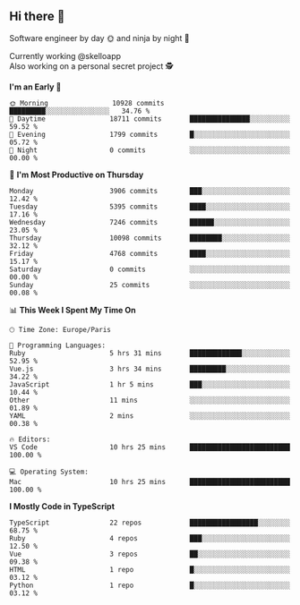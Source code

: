 ## Hi there 👋

Software engineer by day 🌞 and ninja by night 🌝

Currently working @skelloapp <br>
Also working on a personal secret project 🕵️

<!--START_SECTION:waka-->
**I'm an Early 🐤** 

```text
🌞 Morning                10928 commits       █████████░░░░░░░░░░░░░░░░   34.76 % 
🌆 Daytime                18711 commits       ███████████████░░░░░░░░░░   59.52 % 
🌃 Evening                1799 commits        █░░░░░░░░░░░░░░░░░░░░░░░░   05.72 % 
🌙 Night                  0 commits           ░░░░░░░░░░░░░░░░░░░░░░░░░   00.00 % 
```
📅 **I'm Most Productive on Thursday** 

```text
Monday                   3906 commits        ███░░░░░░░░░░░░░░░░░░░░░░   12.42 % 
Tuesday                  5395 commits        ████░░░░░░░░░░░░░░░░░░░░░   17.16 % 
Wednesday                7246 commits        ██████░░░░░░░░░░░░░░░░░░░   23.05 % 
Thursday                 10098 commits       ████████░░░░░░░░░░░░░░░░░   32.12 % 
Friday                   4768 commits        ████░░░░░░░░░░░░░░░░░░░░░   15.17 % 
Saturday                 0 commits           ░░░░░░░░░░░░░░░░░░░░░░░░░   00.00 % 
Sunday                   25 commits          ░░░░░░░░░░░░░░░░░░░░░░░░░   00.08 % 
```


📊 **This Week I Spent My Time On** 

```text
🕑︎ Time Zone: Europe/Paris

💬 Programming Languages: 
Ruby                     5 hrs 31 mins       █████████████░░░░░░░░░░░░   52.95 % 
Vue.js                   3 hrs 34 mins       █████████░░░░░░░░░░░░░░░░   34.22 % 
JavaScript               1 hr 5 mins         ███░░░░░░░░░░░░░░░░░░░░░░   10.44 % 
Other                    11 mins             ░░░░░░░░░░░░░░░░░░░░░░░░░   01.89 % 
YAML                     2 mins              ░░░░░░░░░░░░░░░░░░░░░░░░░   00.38 % 

🔥 Editors: 
VS Code                  10 hrs 25 mins      █████████████████████████   100.00 % 

💻 Operating System: 
Mac                      10 hrs 25 mins      █████████████████████████   100.00 % 
```

**I Mostly Code in TypeScript** 

```text
TypeScript               22 repos            █████████████████░░░░░░░░   68.75 % 
Ruby                     4 repos             ███░░░░░░░░░░░░░░░░░░░░░░   12.50 % 
Vue                      3 repos             ██░░░░░░░░░░░░░░░░░░░░░░░   09.38 % 
HTML                     1 repo              █░░░░░░░░░░░░░░░░░░░░░░░░   03.12 % 
Python                   1 repo              █░░░░░░░░░░░░░░░░░░░░░░░░   03.12 % 
```




<!--END_SECTION:waka-->

<!--
**antoinelncl/antoinelncl** is a ✨ _special_ ✨ repository because its `README.md` (this file) appears on your GitHub profile.

Here are some ideas to get you started:

- 🔭 I’m currently working on ...
- 🌱 I’m currently learning ...
- 👯 I’m looking to collaborate on ...
- 🤔 I’m looking for help with ...
- 💬 Ask me about ...
- 📫 How to reach me: ...
- 😄 Pronouns: ...
- ⚡ Fun fact: ...
-->

